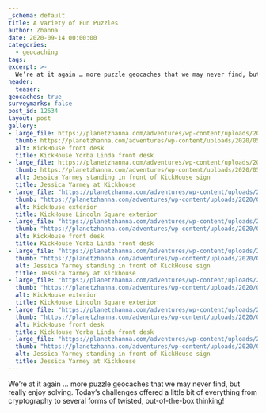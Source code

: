```yaml
---
_schema: default
title: A Variety of Fun Puzzles
author: Zhanna
date: 2020-09-14 00:00:00
categories:
  - geocaching
tags:
excerpt: >-
  We’re at it again … more puzzle geocaches that we may never find, but really enjoy solving. Today’s challenges offered a little bit of everything from cryptography to several forms of twisted, out-of-the-box thinking!
header:
  teaser:
geocaches: true
surveymarks: false
post_id: 12634
layout: post
gallery:
- large_file: https://planetzhanna.com/adventures/wp-content/uploads/2020/05/P1029263csm.jpg
  thumb: https://planetzhanna.com/adventures/wp-content/uploads/2020/05/P1029263csm.jpg
  alt: KickHouse front desk
  title: KickHouse Yorba Linda front desk
- large_file: https://planetzhanna.com/adventures/wp-content/uploads/2020/05/P1029248csm.jpg
  thumb: https://planetzhanna.com/adventures/wp-content/uploads/2020/05/P1029248csm.jpg
  alt: Jessica Yarmey standing in front of KickHouse sign
  title: Jessica Yarmey at Kickhouse
- large_file: "https://planetzhanna.com/adventures/wp-content/uploads/2020/05/P1029298csm.jpg"
  thumb: "https://planetzhanna.com/adventures/wp-content/uploads/2020/05/P1029298csm.jpg"
  alt: KickHouse exterior
  title: KickHouse Lincoln Square exterior
- large_file: "https://planetzhanna.com/adventures/wp-content/uploads/2020/05/P1029319csm.jpg"
  thumb: "https://planetzhanna.com/adventures/wp-content/uploads/2020/05/P1029319csm.jpg"
  alt: KickHouse front desk
  title: KickHouse Yorba Linda front desk
- large_file: "https://planetzhanna.com/adventures/wp-content/uploads/2020/05/P1029340csm.jpg"
  thumb: "https://planetzhanna.com/adventures/wp-content/uploads/2020/05/P1029340csm.jpg"
  alt: Jessica Yarmey standing in front of KickHouse sign
  title: Jessica Yarmey at Kickhouse
- large_file: "https://planetzhanna.com/adventures/wp-content/uploads/2020/05/P1029352csm.jpg"
  thumb: "https://planetzhanna.com/adventures/wp-content/uploads/2020/05/P1029352csm.jpg"
  alt: KickHouse exterior
  title: KickHouse Lincoln Square exterior
- large_file: "https://planetzhanna.com/adventures/wp-content/uploads/2020/05/P1000585csm.jpg"
  thumb: "https://planetzhanna.com/adventures/wp-content/uploads/2020/05/P1000585csm.jpg"
  alt: KickHouse front desk
  title: KickHouse Yorba Linda front desk
- large_file: "https://planetzhanna.com/adventures/wp-content/uploads/2020/05/P1029432csm.jpg"
  thumb: "https://planetzhanna.com/adventures/wp-content/uploads/2020/05/P1029432csm.jpg"
  alt: Jessica Yarmey standing in front of KickHouse sign
  title: Jessica Yarmey at Kickhouse   
---
```


We’re at it again … more puzzle geocaches that we may never find, but really enjoy solving. Today’s challenges offered a little bit of everything from cryptography to several forms of twisted, out-of-the-box thinking!
